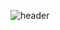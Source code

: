 ![header](https://capsule-render.vercel.app/api?type=waving&height=225&color=0:aa4b6b,50:6b6b83,100:3b8d99&text=A%20L%20K%20A%20L%20I%20T%20O%20P&fontSize=30&fontColor=ffffff&fontAlignY=35&animation=fadeIn)

